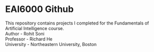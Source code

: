 # EAI6000 Github
This repository contains projects I completed for the Fundamentals of Artificial Intelligence course.
<br>
Author - Rohit Soni
<br>
Professor - Richard He 
<br>
University - Northeastern University, Boston
